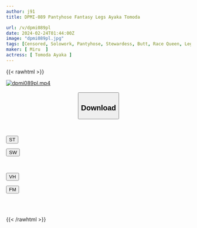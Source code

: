 ```yaml
---
author: j91
title: DPMI-089 Pantyhose Fantasy Legs Ayaka Tomoda

url: /v/dpmi089pl
date: 2024-02-24T01:44:00Z
image: "dpmi089pl.jpg"
tags: [Censored, Solowork, Pantyhose, Stewardess, Butt, Race Queen, Leg Fetish	]
maker: [ Miru  ]
actress: [ Tomoda Ayaka ]
---
```



{{< rawhtml >}}

<div class="video" data-videoid="6mAZy6x0WxF92LQ">
    <a href="javascript:;">
        <img src="/v/dpmi089pl/dpmi089pl.jpg" width="WIDTH" height="HEIGHT" alt="dpmi089pl.mp4" loading="lazy">
    </a>
</div>

<script type="text/javascript" src="https://j91.asia/asset/on-demand-st.js"></script>

<br>
  <link rel="stylesheet" href="https://j91.asia/asset/bs5.css">
  
  <center>
  <button class="btn btn-primary" type="button" data-bs-toggle="collapse" data-bs-target=".multi-collapse" aria-expanded="false" aria-controls="multiCollapseExample1 multiCollapseExample2"><h2>Download</h2></button></center>
</p>
<div class="row">
  <div class="col">
    <div class="collapse multi-collapse" id="multiCollapseExample1">
      <div class="card card-body">
	      	      <br>
<div class="buttons">  
<p><a href="https://streamtape.to/v/6mAZy6x0WxF92LQ" target="_blank"><button class="btn-hover color-3"><i class="fa fa-download"></i> ST</button></a></p>
<p><a href="https://cdnwish.com/rvw64kqyh8dp" target="_blank"><button class="btn-hover color-2"><i class="fa fa-download"></i> SW</button></a></p></div>
    </div>
  </div>
</div>
  <div class="col">
    <div class="collapse multi-collapse" id="multiCollapseExample2">
      <div class="card card-body">
	      <br>
<div class="buttons">
<p><a href="javascript:;"><button class="btn-hover color-9"><i class="fa fa-download"></i> VH</button></a></p>
<p><a href="javascript:;"><button class="btn-hover color-8"><i class="fa fa-download"></i> FM</button></a></p></div>
<br><br>
      </div>
    </div>
  </div>
</div>

{{< /rawhtml >}}